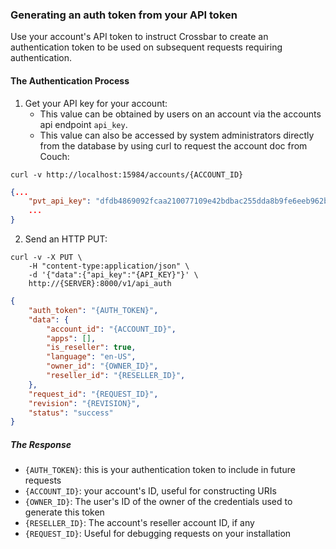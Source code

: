 
### Generating an auth token from your API token

Use your account's API token to instruct Crossbar to create an authentication token to be used on subsequent requests requiring authentication.

#### The Authentication Process

1. Get your API key for your account:
    * This value can be obtained by users on an account via the accounts api endpoint `api_key`.
    * This value can also be accessed by system administrators directly from the database by using curl to request the account doc from Couch:

```shell
curl -v http://localhost:15984/accounts/{ACCOUNT_ID}
```

```json
{...
    "pvt_api_key": "dfdb4869092fcaa210077109e42bdbac255dda8b9fe6eeb962b880bea7f9f372",
    ...
}
```

2. Send an HTTP PUT:

```shell
curl -v -X PUT \
    -H "content-type:application/json" \
    -d '{"data":{"api_key":"{API_KEY}"}' \
    http://{SERVER}:8000/v1/api_auth
```

```json
{
    "auth_token": "{AUTH_TOKEN}",
    "data": {
        "account_id": "{ACCOUNT_ID}",
        "apps": [],
        "is_reseller": true,
        "language": "en-US",
        "owner_id": "{OWNER_ID}",
        "reseller_id": "{RESELLER_ID}",
    },
    "request_id": "{REQUEST_ID}",
    "revision": "{REVISION}",
    "status": "success"
}
```

##### The Response

* `{AUTH_TOKEN}`: this is your authentication token to include in future requests
* `{ACCOUNT_ID}`: your account's ID, useful for constructing URIs
* `{OWNER_ID}`: The user's ID of the owner of the credentials used to generate this token
* `{RESELLER_ID}`: The account's reseller account ID, if any
* `{REQUEST_ID}`: Useful for debugging requests on your installation
